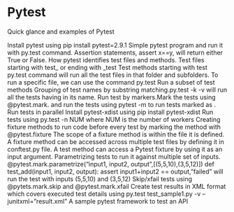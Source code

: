 # Pytest
Quick glance and examples of Pytest

Install pytest using pip install pytest=2.9.1
Simple pytest program and run it with py.test command.
Assertion statements, assert x==y, will return either True or False.
How pytest identifies test files and methods.
Test files starting with test_ or ending with _test
Test methods starting with test
py.test command will run all the test files in that folder and subfolders. To run a specific file, we can use the command py.test <filename>
Run a subset of test methods
Grouping of test names by substring matching.py.test -k <name> -v will run all the tests having <name> in its name.
Run test by markers.Mark the tests using @pytest.mark.<name> and run the tests using pytest -m <name> to run tests marked as <name>.
Run tests in parallel
Install pytest-xdist using pip install pytest-xdist
Run tests using py.test -n NUM where NUM is the number of workers
Creating fixture methods to run code before every test by marking the method with @pytest.fixture
The scope of a fixture method is within the file it is defined.
A fixture method can be accessed across multiple test files by defining it in conftest.py file.
A test method can access a Pytest fixture by using it as an input argument.
Parametrizing tests to run it against multiple set of inputs.
@pytest.mark.parametrize(“input1, input2, output”,[(5,5,10),(3,5,12)])
def test_add(input1, input2, output):
assert input1+input2 == output,”failed”
will run the test with inputs (5,5,10) and (3,5,12)
Skip/xfail tests using @pytets.mark.skip and @pytest.mark.xfail
Create test results in XML format which covers executed test details using py.test test_sample1.py -v –junitxml=”result.xml”
A sample pytest framework to test an API
